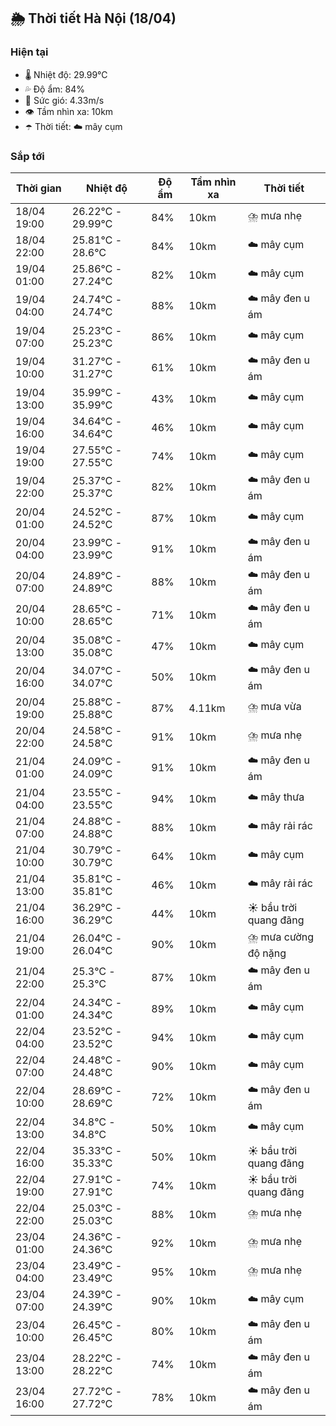 ## 🌦️ Thời tiết Hà Nội (18/04)

### Hiện tại

- 🌡️ Nhiệt độ: 29.99℃
- 💦 Độ ẩm: 84%
- 💨 Sức gió: 4.33m/s
- 👁️ Tầm nhìn xa: 10km
- ☂️ Thời tiết: ☁️ mây cụm

### Sắp tới

| Thời gian | Nhiệt độ | Độ ẩm | Tầm nhìn xa | Thời tiết |
| --- | --- | --- | --- | --- |
| 18/04 19:00 | 26.22℃ - 29.99℃ | 84% | 10km | ⛈️ mưa nhẹ |
| 18/04 22:00 | 25.81℃ - 28.6℃ | 84% | 10km | ☁️ mây cụm |
| 19/04 01:00 | 25.86℃ - 27.24℃ | 82% | 10km | ☁️ mây cụm |
| 19/04 04:00 | 24.74℃ - 24.74℃ | 88% | 10km | ☁️ mây đen u ám |
| 19/04 07:00 | 25.23℃ - 25.23℃ | 86% | 10km | ☁️ mây cụm |
| 19/04 10:00 | 31.27℃ - 31.27℃ | 61% | 10km | ☁️ mây đen u ám |
| 19/04 13:00 | 35.99℃ - 35.99℃ | 43% | 10km | ☁️ mây cụm |
| 19/04 16:00 | 34.64℃ - 34.64℃ | 46% | 10km | ☁️ mây cụm |
| 19/04 19:00 | 27.55℃ - 27.55℃ | 74% | 10km | ☁️ mây cụm |
| 19/04 22:00 | 25.37℃ - 25.37℃ | 82% | 10km | ☁️ mây đen u ám |
| 20/04 01:00 | 24.52℃ - 24.52℃ | 87% | 10km | ☁️ mây cụm |
| 20/04 04:00 | 23.99℃ - 23.99℃ | 91% | 10km | ☁️ mây đen u ám |
| 20/04 07:00 | 24.89℃ - 24.89℃ | 88% | 10km | ☁️ mây đen u ám |
| 20/04 10:00 | 28.65℃ - 28.65℃ | 71% | 10km | ☁️ mây đen u ám |
| 20/04 13:00 | 35.08℃ - 35.08℃ | 47% | 10km | ☁️ mây cụm |
| 20/04 16:00 | 34.07℃ - 34.07℃ | 50% | 10km | ☁️ mây đen u ám |
| 20/04 19:00 | 25.88℃ - 25.88℃ | 87% | 4.11km | ⛈️ mưa vừa |
| 20/04 22:00 | 24.58℃ - 24.58℃ | 91% | 10km | ⛈️ mưa nhẹ |
| 21/04 01:00 | 24.09℃ - 24.09℃ | 91% | 10km | ☁️ mây đen u ám |
| 21/04 04:00 | 23.55℃ - 23.55℃ | 94% | 10km | ☁️ mây thưa |
| 21/04 07:00 | 24.88℃ - 24.88℃ | 88% | 10km | ☁️ mây rải rác |
| 21/04 10:00 | 30.79℃ - 30.79℃ | 64% | 10km | ☁️ mây cụm |
| 21/04 13:00 | 35.81℃ - 35.81℃ | 46% | 10km | ☁️ mây rải rác |
| 21/04 16:00 | 36.29℃ - 36.29℃ | 44% | 10km | ☀️ bầu trời quang đãng |
| 21/04 19:00 | 26.04℃ - 26.04℃ | 90% | 10km | ⛈️ mưa cường độ nặng |
| 21/04 22:00 | 25.3℃ - 25.3℃ | 87% | 10km | ☁️ mây đen u ám |
| 22/04 01:00 | 24.34℃ - 24.34℃ | 89% | 10km | ☁️ mây cụm |
| 22/04 04:00 | 23.52℃ - 23.52℃ | 94% | 10km | ☁️ mây cụm |
| 22/04 07:00 | 24.48℃ - 24.48℃ | 90% | 10km | ☁️ mây cụm |
| 22/04 10:00 | 28.69℃ - 28.69℃ | 72% | 10km | ☁️ mây đen u ám |
| 22/04 13:00 | 34.8℃ - 34.8℃ | 50% | 10km | ☁️ mây cụm |
| 22/04 16:00 | 35.33℃ - 35.33℃ | 50% | 10km | ☀️ bầu trời quang đãng |
| 22/04 19:00 | 27.91℃ - 27.91℃ | 74% | 10km | ☀️ bầu trời quang đãng |
| 22/04 22:00 | 25.03℃ - 25.03℃ | 88% | 10km | ⛈️ mưa nhẹ |
| 23/04 01:00 | 24.36℃ - 24.36℃ | 92% | 10km | ⛈️ mưa nhẹ |
| 23/04 04:00 | 23.49℃ - 23.49℃ | 95% | 10km | ⛈️ mưa nhẹ |
| 23/04 07:00 | 24.39℃ - 24.39℃ | 90% | 10km | ☁️ mây cụm |
| 23/04 10:00 | 26.45℃ - 26.45℃ | 80% | 10km | ☁️ mây đen u ám |
| 23/04 13:00 | 28.22℃ - 28.22℃ | 74% | 10km | ☁️ mây đen u ám |
| 23/04 16:00 | 27.72℃ - 27.72℃ | 78% | 10km | ☁️ mây đen u ám |
